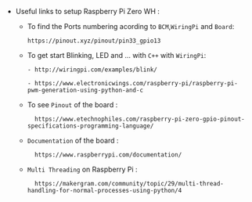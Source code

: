- Useful links to setup Raspberry Pi Zero WH :

  - To find the Ports numbering acording to `BCM`,`WiringPi` and `Board`:
  
        https://pinout.xyz/pinout/pin33_gpio13
    
  - To get start Blinking, LED and ... with `C++` with `WiringPi`:
 
        - http://wiringpi.com/examples/blink/
    
        - https://www.electronicwings.com/raspberry-pi/raspberry-pi-pwm-generation-using-python-and-c
  - To see `Pinout` of the board :
 
          https://www.etechnophiles.com/raspberry-pi-zero-gpio-pinout-specifications-programming-language/
  - `Documentation` of the board : 
 
          https://www.raspberrypi.com/documentation/
  - `Multi Threading` on Raspberry Pi :
  
          https://makergram.com/community/topic/29/multi-thread-handling-for-normal-processes-using-python/4
